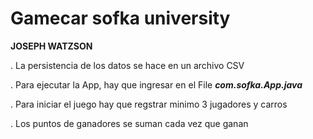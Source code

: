 # Gamecar sofka university

**JOSEPH WATZSON**

  . La persistencia de los datos se hace en un archivo CSV
  
  . Para ejecutar la App, hay que ingresar en el File **_com.sofka.App.java_**
  
  . Para iniciar el juego hay que regstrar minimo 3 jugadores y carros
  
  . Los puntos de ganadores se suman cada vez que ganan
